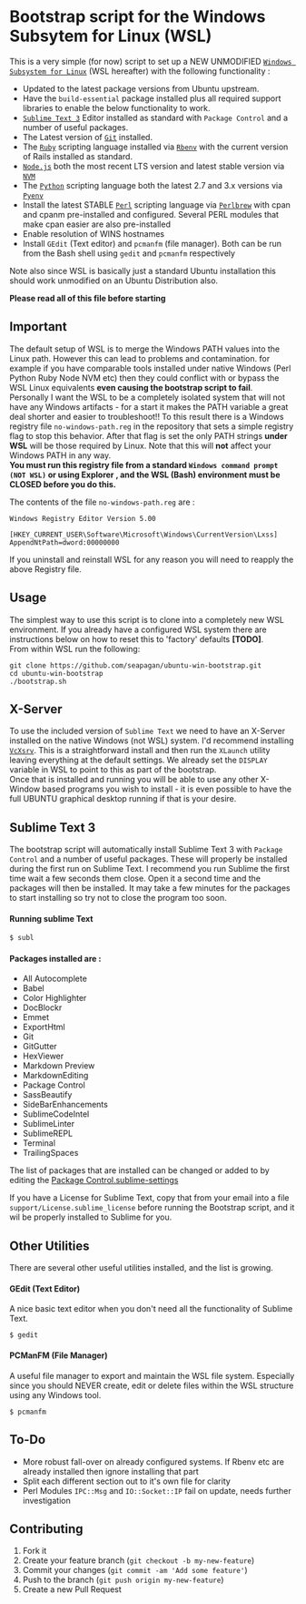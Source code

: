 # Bootstrap script for the Windows Subsytem for Linux (WSL)

This is a very simple (for now) script to set up a NEW UNMODIFIED [`Windows Subsystem for Linux`][wsl] (WSL hereafter) with the following functionality :

* Updated to the latest package versions from Ubuntu upstream.
* Have the `build-essential` package installed plus all required support libraries to enable the below functionality to work.
* [`Sublime Text 3`][sublime] Editor installed as standard with `Package Control` and a number of useful packages.
* The Latest version of [`Git`][git] installed.
* The [`Ruby`][ruby] scripting language installed via [`Rbenv`][rbenv] with the current version of Rails installed as standard.
* [`Node.js`][node] both the most recent LTS version and latest stable version via [`NVM`][nvm]
* The [`Python`][python] scripting language both the latest 2.7 and 3.x versions via [`Pyenv`][pyenv]
* Install the latest STABLE [`Perl`][perl] scripting language via [`Perlbrew`][perlbrew] with cpan and cpanm pre-installed and configured. Several PERL modules that make cpan easier are also pre-installed
* Enable resolution of WINS hostnames
* Install `GEdit` (Text editor) and `pcmanfm` (file manager). Both can be run from the Bash shell using `gedit` and `pcmanfm` respectively

Note also since WSL is basically just a standard Ubuntu installation this should work unmodified on an Ubuntu Distribution also.

**Please read all of this file before starting**

## Important
The default setup of WSL is to merge the Windows PATH values into the Linux path. However this can lead to problems and contamination. for example if you have comparable tools installed under native Windows (Perl Python Ruby Node NVM etc) then they could conflict with or bypass the WSL Linux equivalents __even causing the bootstrap script to fail__.  
Personally I want the WSL to be a completely isolated system that will not have any Windows artifacts - for a start it makes the PATH variable a great deal shorter and easier to troubleshoot!! To this result there is a Windows registry file `no-windows-path.reg` in the repository that sets a simple registry flag to stop this behavior. After that flag is set the only PATH strings __under WSL__ will be those required by Linux. Note that this will __not__ affect your Windows PATH in any way.  
__You must run this registry file from a standard `Windows command prompt (NOT WSL)` or using Explorer
, and the WSL (Bash) environment must be CLOSED before you do this.__  

The contents of the file `no-windows-path.reg` are :

```
Windows Registry Editor Version 5.00

[HKEY_CURRENT_USER\Software\Microsoft\Windows\CurrentVersion\Lxss]
AppendNtPath=dword:00000000
```
If you uninstall and reinstall WSL for any reason you will need to reapply the above Registry file.

## Usage
The simplest way to use this script is to clone into a completely new WSL environment. If you already have a configured WSL system there are instructions below on how to reset this to 'factory' defaults __[TODO]__.  
From within WSL run the following:
```
git clone https://github.com/seapagan/ubuntu-win-bootstrap.git
cd ubuntu-win-bootstrap
./bootstrap.sh
```
## X-Server
To use the included version of `Sublime Text` we need to have an X-Server installed on the native Windows (not WSL) system. I'd recommend installing [`VcXsrv`][vcxsrv]. This is a straightforward install and then run the `XLaunch` utility leaving everything at the default settings. We already set the `DISPLAY` variable in WSL to point to this as part of the bootstrap.  
Once that is installed and running you will be able to use any other X-Window based programs you wish to install - it is even possible to have the full UBUNTU graphical desktop running if that is your desire.

## Sublime Text 3
The bootstrap script will automatically install Sublime Text 3 with `Package Control` and a number of useful packages. These will properly be installed during the first run on Sublime Text. I recommend you run Sublime the first time wait a few seconds them close. Open it a second time and the packages will then be installed. It may take a few minutes for the packages to start installing so try not to close the program too soon.

#### Running sublime Text
```bash
$ subl
```

#### Packages installed are :
* All Autocomplete
* Babel
* Color Highlighter
* DocBlockr
* Emmet
* ExportHtml
* Git
* GitGutter
* HexViewer
* Markdown Preview
* MarkdownEditing
* Package Control
* SassBeautify
* SideBarEnhancements
* SublimeCodeIntel
* SublimeLinter
* SublimeREPL
* Terminal
* TrailingSpaces

The list of packages that are installed can be changed or added to by editing the  [Package Control.sublime-settings](support/Package%20Control.sublime-settings)

If you have a License for Sublime Text, copy that from your email into a file `support/License.sublime_license` before running the Bootstrap script, and it wil be properly installed to Sublime for you.

## Other Utilities
There are several other useful utilities installed, and the list is growing.
#### GEdit (Text Editor)
A nice basic text editor when you don't need all the functionality of Sublime Text.
```
$ gedit
```
#### PCManFM (File Manager)
A useful file manager to export and maintain the WSL file system. Especially since you should NEVER create, edit or delete files within the WSL structure using any Windows tool.
```
$ pcmanfm
```

## To-Do

* More robust fall-over on already configured systems. If Rbenv etc are already installed then ignore installing that part
* Split each different section out to it's own file for clarity
* Perl Modules `IPC::Msg` and `IO::Socket::IP` fail on update, needs further investigation

## Contributing

1. Fork it
2. Create your feature branch (`git checkout -b my-new-feature`)
3. Commit your changes (`git commit -am 'Add some feature'`)
4. Push to the branch (`git push origin my-new-feature`)
5. Create a new Pull Request

[wsl]: https://msdn.microsoft.com/commandline/wsl/about
[sublime]: https://www.sublimetext.com/
[git]: https://git-scm.com
[ruby]: https://www.ruby-lang.org
[rbenv]: https://github.com/rbenv/rbenv
[node]: https://nodejs.org
[nvm]: https://github.com/creationix/nvm
[python]: https://www.python.org/
[pyenv]: https://github.com/pyenv/pyenv
[perl]: https://www.perl.org/
[perlbrew]: https://perlbrew.pl/
[vcxsrv]: https://sourceforge.net/projects/vcxsrv/
